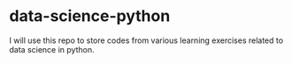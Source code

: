 # data-science-python
I will use this repo to store codes from various learning exercises related to data science in python.
